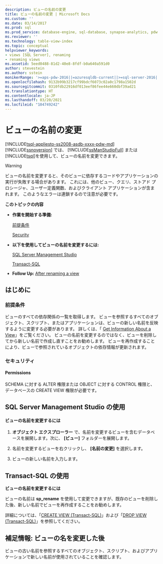 ```yaml
---
description: ビューの名前の変更
title: ビューの名前の変更 | Microsoft Docs
ms.custom: ''
ms.date: 03/14/2017
ms.prod: sql
ms.prod_service: database-engine, sql-database, synapse-analytics, pdw
ms.reviewer: ''
ms.technology: table-view-index
ms.topic: conceptual
helpviewer_keywords:
- views [SQL Server], renaming
- renaming views
ms.assetid: 5eed0488-81d2-40e8-8fdf-b0a640a591d0
author: stevestein
ms.author: sstein
monikerRange: '>=aps-pdw-2016||=azuresqldb-current||>=sql-server-2016||>=sql-server-linux-2017||=azuresqldb-mi-current'
ms.openlocfilehash: 9132b99b3217cf99bdcf6073c02a0c1798a1502d
ms.sourcegitcommit: 0310fdb22916df013eef86fee44e660dbf39ad21
ms.translationtype: HT
ms.contentlocale: ja-JP
ms.lasthandoff: 03/20/2021
ms.locfileid: "104749242"
---
```

# <a name="rename-views"></a>ビューの名前の変更
[!INCLUDE[tsql-appliesto-ss2008-asdb-xxxx-pdw-md](../../includes/tsql-appliesto-ss2008-asdb-xxxx-pdw-md.md)]
  [!INCLUDE[ssnoversion](../../includes/ssnoversion-md.md)] では、 [!INCLUDE[ssManStudioFull](../../includes/ssmanstudiofull-md.md)] または [!INCLUDE[tsql](../../includes/tsql-md.md)]を使用して、ビューの名前を変更できます。  
  
> [!WARNING]  
>  ビューの名前を変更すると、そのビューに依存するコードやアプリケーションの実行が失敗する場合があります。 これには、他のビュー、クエリ、ストアド プロシージャ、ユーザー定義関数、およびクライアント アプリケーションが含まれます。 このようなエラーは連鎖するので注意が必要です。  
  
 **このトピックの内容**  
  
-   **作業を開始する準備:**  
  
     [前提条件](#Prerequisites)  
  
     [Security](#Security)  
  
-   **以下を使用してビューの名前を変更するには:**  
  
     [SQL Server Management Studio](#SSMSProcedure)  
  
     [Transact-SQL](#TsqlProcedure)  
  
-   **Follow Up:**  [After renaming a view](#FollowUp)  
  
##  <a name="before-you-begin"></a><a name="BeforeYouBegin"></a> はじめに  
  
###  <a name="prerequisites"></a><a name="Prerequisites"></a> 前提条件  
 ビューのすべての依存関係の一覧を取得します。 ビューを参照するすべてのオブジェクト、スクリプト、またはアプリケーションは、ビューの新しい名前を反映するように変更する必要があります。 詳しくは、「 [Get Information About a View](../../relational-databases/views/get-information-about-a-view.md)」をご覧ください。 ビューの名前を変更するのではなく、ビューを削除してから新しい名前で作成し直すことをお勧めします。 ビューを再作成することにより、ビューで参照されているオブジェクトの依存情報が更新されます。  
  
###  <a name="security"></a><a name="Security"></a> セキュリティ  
  
####  <a name="permissions"></a><a name="Permissions"></a> Permissions  
 SCHEMA に対する ALTER 権限または OBJECT に対する CONTROL 権限と、データベースの CREATE VIEW 権限が必要です。  
  
##  <a name="using-sql-server-management-studio"></a><a name="SSMSProcedure"></a> SQL Server Management Studio の使用  
  
#### <a name="to-rename-a-view"></a>ビューの名前を変更するには  
  
1.  **オブジェクト エクスプローラー** で、名前を変更するビューを含むデータベースを展開します。次に、 **[ビュー]** フォルダーを展開します。  
  
2.  名前を変更するビューを右クリックし、 **[名前の変更]** を選択します。  
  
3.  ビューの新しい名前を入力します。  

##  <a name="using-transact-sql"></a><a name="TsqlProcedure"></a> Transact-SQL の使用  
 **ビューの名前を変更するには**  
  
 ビューの名前は **sp_rename** を使用して変更できますが、既存のビューを削除した後、新しい名前でビューを再作成することをお勧めします。  
  
 詳細については、「[CREATE VIEW &#40;Transact-SQL&#41;](../../t-sql/statements/create-view-transact-sql.md)」および「[DROP VIEW &#40;Transact-SQL&#41;](../../t-sql/statements/drop-view-transact-sql.md)」を参照してください。  
  
##  <a name="follow-up-after-renaming-a-view"></a><a name="FollowUp"></a>補足情報: ビューの名を変更した後  
 ビューの古い名前を参照するすべてのオブジェクト、スクリプト、およびアプリケーションで新しい名前が使用されていることを確認します。  
  
  
